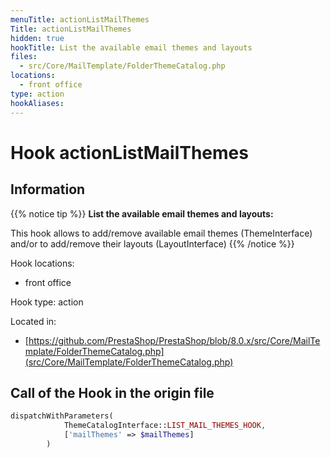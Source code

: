 ```yaml
---
menuTitle: actionListMailThemes
Title: actionListMailThemes
hidden: true
hookTitle: List the available email themes and layouts
files:
  - src/Core/MailTemplate/FolderThemeCatalog.php
locations:
  - front office
type: action
hookAliases:
---
```


# Hook actionListMailThemes

## Information

{{% notice tip %}}
**List the available email themes and layouts:** 

This hook allows to add/remove available email themes (ThemeInterface) and/or to add/remove their layouts (LayoutInterface)
{{% /notice %}}

Hook locations: 
  - front office

Hook type: action

Located in: 
  - [https://github.com/PrestaShop/PrestaShop/blob/8.0.x/src/Core/MailTemplate/FolderThemeCatalog.php](src/Core/MailTemplate/FolderThemeCatalog.php)

## Call of the Hook in the origin file

```php
dispatchWithParameters(
            ThemeCatalogInterface::LIST_MAIL_THEMES_HOOK,
            ['mailThemes' => $mailThemes]
        )
```